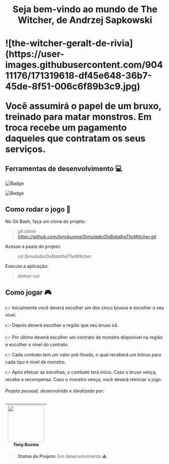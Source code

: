 <h1 align="center">Seja bem-vindo ao mundo de The Witcher, de Andrzej Sapkowski<h1>
![the-witcher-geralt-de-rivia](https://user-images.githubusercontent.com/90411176/171319618-df45e648-36b7-45de-8f51-006c6f89b3c9.jpg)

Você assumirá o papel de um bruxo, treinado para matar monstros. Em troca recebe um pagamento daqueles que contratam os seus serviços.

## Ferramentas de desenvolvimento :computer:
![Badge](https://img.shields.io/static/v1?label=VS-Code&message=editor/IDE&color=blue&style=plastic&logo=csharp)

![Badge](https://img.shields.io/static/v1?label=CSharp&message=language&color=sucess&style=plastic&logo=CSharp)

## Como rodar o jogo :floppy_disk:
No Git Bash, faça um clone do projeto:

  > *git clone https://github.com/tonybusma/SimuladorDeBatalhaTheWitcher.git*

Acesse a pasta do projeto:

  > *cd SimuladorDeBatalhaTheWitcher*

Execute a aplicação:

  > *dotnet run*

## Como jogar :video_game:
:point_right: Inicialmente você deverá escolher um dos cinco bruxos e escolher o seu nível.

:point_right: Depois deverá escolher a região que seu bruxo irá.

:point_right: Por último deverá escolher um contrato de monstro disponível na região e escolher o nível do contrato.

:point_right: Cada contrato tem um valor pré-fixado, o qual receberá um bônus para cada tipo e nível de monstro.

:point_right: Após efetuar as escolhas, o combate terá inicio. Caso o bruxo vença, recebe a recompensa. Caso o monstro vença, você deverá reiniciar o jogo.

###### Projeto pessoal, desenvolvido e idealizado por:

[<img src="https://avatars2.githubusercontent.com/u/46378210?s=400&u=071f7791bb03f8e102d835bdb9c2f0d3d24e8a34&v=" width=115 > <br> <sub> Tony Busma </sub>](https://github.com/tonybusma) |
| :---: |
> **Status do Projeto:** Em desenvolvimento :warning:
